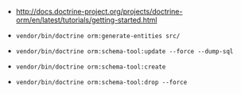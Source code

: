 * http://docs.doctrine-project.org/projects/doctrine-orm/en/latest/tutorials/getting-started.html

* `vendor/bin/doctrine orm:generate-entities src/`
* `vendor/bin/doctrine orm:schema-tool:update --force --dump-sql`
* `vendor/bin/doctrine orm:schema-tool:create`
* `vendor/bin/doctrine orm:schema-tool:drop --force`